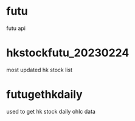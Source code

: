 # futu
futu api

# hkstockfutu_20230224
most updated hk stock list

# futugethkdaily
used to get hk stock daily ohlc data
